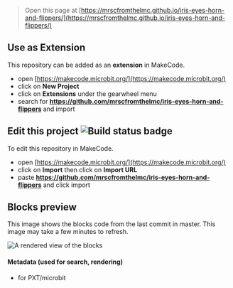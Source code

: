 
> Open this page at [https://mrscfromthelmc.github.io/iris-eyes-horn-and-flippers/](https://mrscfromthelmc.github.io/iris-eyes-horn-and-flippers/)

## Use as Extension

This repository can be added as an **extension** in MakeCode.

* open [https://makecode.microbit.org/](https://makecode.microbit.org/)
* click on **New Project**
* click on **Extensions** under the gearwheel menu
* search for **https://github.com/mrscfromthelmc/iris-eyes-horn-and-flippers** and import

## Edit this project ![Build status badge](https://github.com/mrscfromthelmc/iris-eyes-horn-and-flippers/workflows/MakeCode/badge.svg)

To edit this repository in MakeCode.

* open [https://makecode.microbit.org/](https://makecode.microbit.org/)
* click on **Import** then click on **Import URL**
* paste **https://github.com/mrscfromthelmc/iris-eyes-horn-and-flippers** and click import

## Blocks preview

This image shows the blocks code from the last commit in master.
This image may take a few minutes to refresh.

![A rendered view of the blocks](https://github.com/mrscfromthelmc/iris-eyes-horn-and-flippers/raw/master/.github/makecode/blocks.png)

#### Metadata (used for search, rendering)

* for PXT/microbit
<script src="https://makecode.com/gh-pages-embed.js"></script><script>makeCodeRender("{{ site.makecode.home_url }}", "{{ site.github.owner_name }}/{{ site.github.repository_name }}");</script>
